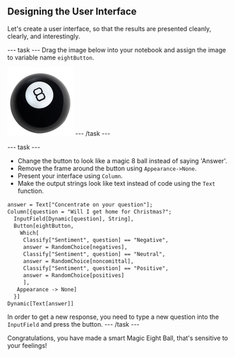 ## Designing the User Interface

Let's create a user interface, so that the results are presented cleanly, clearly, and interestingly.

--- task ---
Drag the image below into your notebook and assign the image to variable name `eightButton`.

![Magic 8 Ball](images/magiceightball.png)
--- /task ---
 
--- task ---
+ Change the button to look like a magic 8 ball instead of saying 'Answer'.
+ Remove the frame around the button using `Appearance->None`.
+ Present your interface using `Column`.
+ Make the output strings look like text instead of code using the `Text` function.

```
answer = Text["Concentrate on your question"];
Column[{question = "Will I get home for Christmas?";
  InputField[Dynamic[question], String],
  Button[eightButton,
    Which[
     Classify["Sentiment", question] == "Negative",
     answer = RandomChoice[negatives],
     Classify["Sentiment", question] == "Neutral",
     answer = RandomChoice[noncomittal],
     Classify["Sentiment", question] == "Positive",
     answer = RandomChoice[positives]
     ],
   Appearance -> None]
  }]
Dynamic[Text[answer]]
```

In order to get a new response, you need to type a new question into the `InputField` and press the button.
 --- /task ---

Congratulations, you have made a smart Magic Eight Ball, that's sensitive to your feelings!
